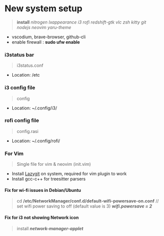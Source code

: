 # New system setup
> **install**
  *nitrogen lxappearance i3 rofi redshift-gtk vlc zsh kitty git nodejs neovim yaru-theme*
  - vscodium, brave-browser, github-cli
  - enable firewall : **sudo ufw enable**

### i3status bar
> i3status.conf
- Location: /etc

### i3 config file
> config
- Location: ~/.config/i3/

### rofi config file
> config.rasi
- Location: ~/.config/rofi/

### For Vim
> Single file for vim & neovim (init.vim)
- Install [Lazygit](https://github.com/jesseduffield/lazygit) on system, required for vim plugin to work
- Install gcc-c++ for treesitter parsers

#### Fix for wi-fi issues in Debian/Ubuntu
> cd **/etc/NetworkManager/conf.d/default-wifi-powersave-on.conf**
  // set wifi power saving to off (default value is 3)
  ***wifi.powersave = 2***

#### Fix for i3 not showing Network icon
> install ***network-manager-applet***
